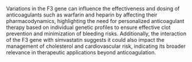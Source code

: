 Variations in the F3 gene can influence the effectiveness and dosing of anticoagulants such as warfarin and heparin by affecting their pharmacodynamics, highlighting the need for personalized anticoagulant therapy based on individual genetic profiles to ensure effective clot prevention and minimization of bleeding risks. Additionally, the interaction of the F3 gene with simvastatin suggests it could also impact the management of cholesterol and cardiovascular risk, indicating its broader relevance in therapeutic applications beyond anticoagulation.